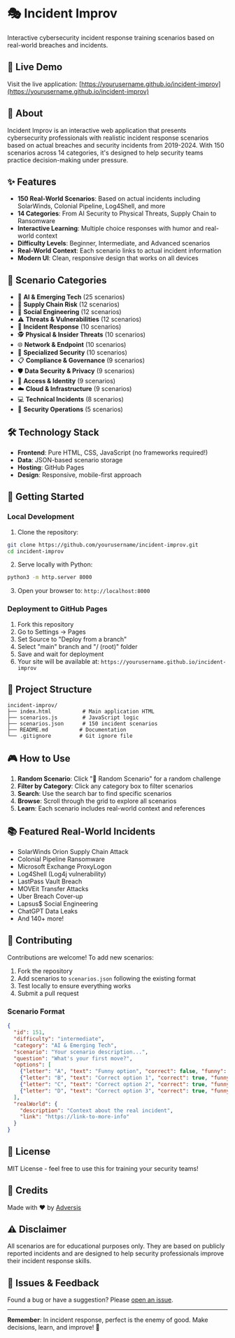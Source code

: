 # 🎭 Incident Improv

Interactive cybersecurity incident response training scenarios based on real-world breaches and incidents.

## 🚀 Live Demo

Visit the live application: [https://yourusername.github.io/incident-improv](https://yourusername.github.io/incident-improv)

## 📖 About

Incident Improv is an interactive web application that presents cybersecurity professionals with realistic incident response scenarios based on actual breaches and security incidents from 2019-2024. With 150 scenarios across 14 categories, it's designed to help security teams practice decision-making under pressure.

## ✨ Features

- **150 Real-World Scenarios**: Based on actual incidents including SolarWinds, Colonial Pipeline, Log4Shell, and more
- **14 Categories**: From AI Security to Physical Threats, Supply Chain to Ransomware
- **Interactive Learning**: Multiple choice responses with humor and real-world context
- **Difficulty Levels**: Beginner, Intermediate, and Advanced scenarios
- **Real-World Context**: Each scenario links to actual incident information
- **Modern UI**: Clean, responsive design that works on all devices

## 🎯 Scenario Categories

- 🤖 **AI & Emerging Tech** (25 scenarios)
- 🔗 **Supply Chain Risk** (12 scenarios)
- 🎣 **Social Engineering** (12 scenarios)
- ⚠️ **Threats & Vulnerabilities** (12 scenarios)
- 🚨 **Incident Response** (10 scenarios)
- 🕵️ **Physical & Insider Threats** (10 scenarios)
- 🌐 **Network & Endpoint** (10 scenarios)
- 🏢 **Specialized Security** (10 scenarios)
- 📋 **Compliance & Governance** (9 scenarios)
- 🛡️ **Data Security & Privacy** (9 scenarios)
- 🔐 **Access & Identity** (9 scenarios)
- ☁️ **Cloud & Infrastructure** (9 scenarios)
- 💻 **Technical Incidents** (8 scenarios)
- 🎯 **Security Operations** (5 scenarios)

## 🛠️ Technology Stack

- **Frontend**: Pure HTML, CSS, JavaScript (no frameworks required!)
- **Data**: JSON-based scenario storage
- **Hosting**: GitHub Pages
- **Design**: Responsive, mobile-first approach

## 🚀 Getting Started

### Local Development

1. Clone the repository:
```bash
git clone https://github.com/yourusername/incident-improv.git
cd incident-improv
```

2. Serve locally with Python:
```bash
python3 -m http.server 8000
```

3. Open your browser to: `http://localhost:8000`

### Deployment to GitHub Pages

1. Fork this repository
2. Go to Settings → Pages
3. Set Source to "Deploy from a branch"
4. Select "main" branch and "/ (root)" folder
5. Save and wait for deployment
6. Your site will be available at: `https://yourusername.github.io/incident-improv`

## 📁 Project Structure

```
incident-improv/
├── index.html          # Main application HTML
├── scenarios.js        # JavaScript logic
├── scenarios.json      # 150 incident scenarios
├── README.md          # Documentation
└── .gitignore         # Git ignore file
```

## 🎮 How to Use

1. **Random Scenario**: Click "🎲 Random Scenario" for a random challenge
2. **Filter by Category**: Click any category box to filter scenarios
3. **Search**: Use the search bar to find specific scenarios
4. **Browse**: Scroll through the grid to explore all scenarios
5. **Learn**: Each scenario includes real-world context and references

## 📚 Featured Real-World Incidents

- SolarWinds Orion Supply Chain Attack
- Colonial Pipeline Ransomware
- Microsoft Exchange ProxyLogon
- Log4Shell (Log4j vulnerability)
- LastPass Vault Breach
- MOVEit Transfer Attacks
- Uber Breach Cover-up
- Lapsus$ Social Engineering
- ChatGPT Data Leaks
- And 140+ more!

## 🤝 Contributing

Contributions are welcome! To add new scenarios:

1. Fork the repository
2. Add scenarios to `scenarios.json` following the existing format
3. Test locally to ensure everything works
4. Submit a pull request

### Scenario Format

```json
{
  "id": 151,
  "difficulty": "intermediate",
  "category": "AI & Emerging Tech",
  "scenario": "Your scenario description...",
  "question": "What's your first move?",
  "options": [
    {"letter": "A", "text": "Funny option", "correct": false, "funny": true},
    {"letter": "B", "text": "Correct option 1", "correct": true, "funny": false},
    {"letter": "C", "text": "Correct option 2", "correct": true, "funny": false},
    {"letter": "D", "text": "Correct option 3", "correct": true, "funny": false}
  ],
  "realWorld": {
    "description": "Context about the real incident",
    "link": "https://link-to-more-info"
  }
}
```

## 📜 License

MIT License - feel free to use this for training your security teams!

## 🙏 Credits

Made with ❤️ by [Adversis](https://adversis.io)

## ⚠️ Disclaimer

All scenarios are for educational purposes only. They are based on publicly reported incidents and are designed to help security professionals improve their incident response skills.

## 🐛 Issues & Feedback

Found a bug or have a suggestion? Please [open an issue](https://github.com/yourusername/incident-improv/issues).

---

**Remember**: In incident response, perfect is the enemy of good. Make decisions, learn, and improve! 🚀